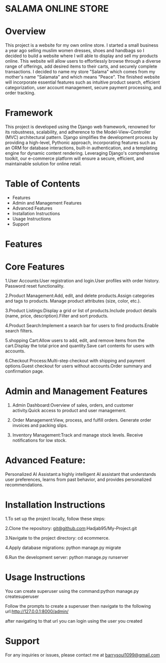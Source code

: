 # SALAMA ONLINE STORE
# Overview 

This project is a website for my own online store. I started a small business a year ago selling muslim women dresses, shoes and handbags so I decided to build a website where I will able to  display and sell my products online. This website will allow users to effortlessly browse through a diverse range of offerings, add desired items to their carts, and securely complete transactions. I decided to name my store "Salama" which comes from my mother's name "Salamata" and which means "Peace". The finished website will incorporate essential features such as intuitive product search, efficient categorization, user account management, secure payment processing, and order tracking. 

# Framework
This project is developed using the Django web framework, renowned for its robustness, scalability, and adherence to the Model-View-Controller (MVC) architectural pattern. Django simplifies the development process by providing a high-level, Pythonic approach, incorporating features such as an ORM for database interactions, built-in authentication, and a templating engine for dynamic content rendering. Leveraging Django's comprehensive toolkit, our e-commerce platform will ensure a secure, efficient, and maintainable solution for online retail.

# Table of Contents
* Features
* Admin and Management Features
* Advanced Features
* Installation Instructions
* Usage Instructions
* Support



# Features
# Core Features
1.User Accounts:User registration and login.User profiles with order history. Password reset functionality.

2.Product Management:Add, edit, and delete products.Assign categories and tags to products. Manage product attributes (size, color, etc.).

3.Product Listings:Display a grid or list of products.Include product details (name, price, description).Filter and sort products.

4.Product Search:Implement a search bar for users to find products.Enable search filters.

5.shopping Cart:Allow users to add, edit, and remove items from the cart.Display the total price and quantity.Save cart contents for users with accounts.

6.Checkout Process:Multi-step checkout with shipping and payment options.Guest checkout for users without accounts.Order summary and confirmation page.



# Admin and Management Features
1. Admin Dashboard:Overview of sales, orders, and customer activity.Quick access to product and user management.

2. Order Management:View, process, and fulfill orders. Generate order invoices and packing slips.

3. Inventory Management:Track and manage stock levels. Receive notifications for low stock.


# Advanced Feature:
Personalized AI Assistant:a highly intelligent AI assistant that understands user preferences, learns from past behavior, and provides personalized recommendations.

# Installation Instructions
1.To set up the project locally, follow these steps:

2.Clone the repository: git@github.com:Hadjab95/My-Project.git

3.Navigate to the project directory: cd ecommerce. 

4.Apply database migrations: python manage.py migrate

6.Run the development server: python manage.py runserver

# Usage Instructions

You can create superuser using the command:python manage.py createsuperuser

Follow the prompts to create a superuser then navigate to the following url:http://127.0.0.1:8000/admin/

after navigating to that url you can login using the user you created

# Support
For any inquiries or issues, please contact me at barrysoul1099@gmail.com
